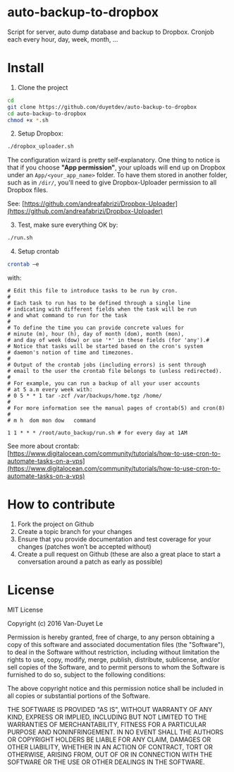 # auto-backup-to-dropbox
Script for server, auto dump database and backup to Dropbox. Cronjob each every hour, day, week, month, ...

# Install

1. Clone the project

  ```sh
  cd 
  git clone https://github.com/duyetdev/auto-backup-to-dropbox
  cd auto-backup-to-dropbox
  chmod +x *.sh
  ```
  
2. Setup Dropbox: 

  ```sh
  ./dropbox_uploader.sh
  ```

  The configuration wizard is pretty self-explanatory. One thing to notice is that if you choose **"App permission"**, your   uploads will end up on Dropbox under an `App/<your_app_name>` folder. To have them stored in another folder, such as in   `/dir/`, you'll need to give Dropbox-Uploader permission to all Dropbox files.

  See: [https://github.com/andreafabrizi/Dropbox-Uploader](https://github.com/andreafabrizi/Dropbox-Uploader)

3. Test, make sure everything OK by:

  ```sh
  ./run.sh
  ```

4. Setup crontab

  ```sh
  crontab –e
  ```
  
  with: 
  ```
  # Edit this file to introduce tasks to be run by cron.
  #
  # Each task to run has to be defined through a single line
  # indicating with different fields when the task will be run
  # and what command to run for the task
  #
  # To define the time you can provide concrete values for
  # minute (m), hour (h), day of month (dom), month (mon),
  # and day of week (dow) or use '*' in these fields (for 'any').#
  # Notice that tasks will be started based on the cron's system
  # daemon's notion of time and timezones.
  #
  # Output of the crontab jobs (including errors) is sent through
  # email to the user the crontab file belongs to (unless redirected).
  #
  # For example, you can run a backup of all your user accounts
  # at 5 a.m every week with:
  # 0 5 * * 1 tar -zcf /var/backups/home.tgz /home/
  #
  # For more information see the manual pages of crontab(5) and cron(8)
  #
  # m h  dom mon dow   command
  
  1 1 * * * /root/auto_backup/run.sh # for every day at 1AM
  ```
  
  See more about crontab: [https://www.digitalocean.com/community/tutorials/how-to-use-cron-to-automate-tasks-on-a-vps](https://www.digitalocean.com/community/tutorials/how-to-use-cron-to-automate-tasks-on-a-vps)


# How to contribute

1. Fork the project on Github
2. Create a topic branch for your changes
3. Ensure that you provide documentation and test coverage for your changes (patches won’t be accepted without)
4. Create a pull request on Github (these are also a great place to start a conversation around a patch as early as possible)

# License

MIT License

Copyright (c) 2016 Van-Duyet Le

Permission is hereby granted, free of charge, to any person obtaining a copy of this software and associated documentation files (the "Software"), to deal in the Software without restriction, including without limitation the rights to use, copy, modify, merge, publish, distribute, sublicense, and/or sell copies of the Software, and to permit persons to whom the Software is furnished to do so, subject to the following conditions:

The above copyright notice and this permission notice shall be included in all copies or substantial portions of the Software.

THE SOFTWARE IS PROVIDED "AS IS", WITHOUT WARRANTY OF ANY KIND, EXPRESS OR IMPLIED, INCLUDING BUT NOT LIMITED TO THE WARRANTIES OF MERCHANTABILITY, FITNESS FOR A PARTICULAR PURPOSE AND NONINFRINGEMENT. IN NO EVENT SHALL THE AUTHORS OR COPYRIGHT HOLDERS BE LIABLE FOR ANY CLAIM, DAMAGES OR OTHER LIABILITY, WHETHER IN AN ACTION OF CONTRACT, TORT OR OTHERWISE, ARISING FROM, OUT OF OR IN CONNECTION WITH THE SOFTWARE OR THE USE OR OTHER DEALINGS IN THE SOFTWARE.
